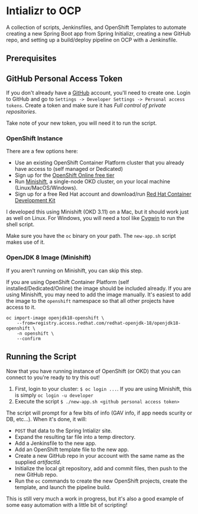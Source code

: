 # Intializr to OCP

A collection of scripts, Jenkinsfiles, and OpenShift Templates to automate creating a new Spring Boot app from Spring Initializr, creating a new GitHub repo, and setting up a build/deploy pipeline on OCP with a Jenkinsfile.

## Prerequisites

## GitHub Personal Access Token

If you don't already have a [GitHub](https://github.com) account, you'll need to create one.
Login to GitHub and go to `Settings -> Developer Settings -> Personal access tokens`.  Create a token and make sure it has *Full control of private repositories*.

Take note of your new token, you will need it to run the script.

### OpenShift Instance

There are a few options here:
* Use an existing OpenShift Container Platform cluster that you already have access to (self managed or Dedicated)
* Sign up for the [OpenShift Online free tier](https://www.openshift.com/products/online/)
* Run [Minishift](https://docs.okd.io/latest/minishift/getting-started/installing.html), a single-node OKD cluster, on your local machine (Linux/MacOS/Windows).
* Sign up for a free Red Hat account and download/run [Red Hat Container Development Kit](https://developers.redhat.com/products/cdk/overview/)

I developed this using Minishift (OKD 3.11) on a Mac, but it should work just as well on Linux.  For Windows, you will need a tool like [Cygwin](http://www.cygwin.com/) to run the shell script.

Make sure you have the `oc` binary on your path.  The `new-app.sh` script makes use of it.

### OpenJDK 8 Image (Minishift)

If you aren't running on Minishift, you can skip this step.

If you are using OpenShift Container Platform (self installed/Dedicated/Online) the image should be included already.  If you are using Minishift, you may need to add the image manually.  It's easiest to add the image to the `openshift` namespace so that all other projects have access to it.

```
oc import-image openjdk18-openshift \ 
    --from=registry.access.redhat.com/redhat-openjdk-18/openjdk18-openshift \
    -n openshift \
    --confirm
```

## Running the Script

Now that you have running instance of OpenShift (or OKD) that you can connect to you're ready to try this out!

1. First, login to your cluster: `$ oc login ...`.  If you are using Minishift, this is simply `oc login -u developer`
2. Execute the script `$ ./new-app.sh <github personal access token>`

The script will prompt for a few bits of info (GAV info, if app needs scurity or DB, etc...).  When it's done, it will:
* `POST` that data to the Spring Intializr site.
* Expand the resulting tar file into a temp directory.
* Add a Jenkinsfile to the new app.
* Add an OpenShift template file to the new app.
* Create a new GitHub repo in your account with the same name as the supplied *artifactId*.
* Initialize the local git repository, add and commit files, then push to the new GitHub repo.
* Run the `oc` commands to create the new OpenShift projects, create the template, and launch the pipeline build.

This is still very much a work in progress, but it's also a good example of some easy automation with a little bit of scripting!



